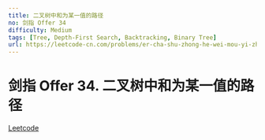 ```yaml
---
title: 二叉树中和为某一值的路径
no: 剑指 Offer 34
difficulty: Medium
tags: [Tree, Depth-First Search, Backtracking, Binary Tree]
url: https://leetcode-cn.com/problems/er-cha-shu-zhong-he-wei-mou-yi-zhi-de-lu-jing-lcof/
---
```


# 剑指 Offer 34. 二叉树中和为某一值的路径

[Leetcode](https://leetcode-cn.com/problems/er-cha-shu-zhong-he-wei-mou-yi-zhi-de-lu-jing-lcof/)

